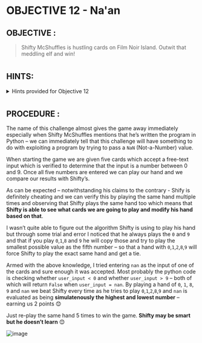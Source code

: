 # OBJECTIVE 12 - Na'an #

## OBJECTIVE : ##
>Shifty McShuffles is hustling cards on Film Noir Island. Outwit that meddling elf and win!
#  

## HINTS: ##
<details>
  <summary>Hints provided for Objective 12</summary>
  
>-  Try to outsmart Shifty by sending him an error he may not understand.
>-	Shifty said his deck of cards is made with Python. Surely there's a [weakness](https://www.tenable.com/blog/python-nan-injection) to give you the upper hand in his game.


</details>

#  

## PROCEDURE : ##

The name of this challenge almost gives the game away immediately especially when Shifty McShuffles mentions that he’s written the program in Python – we can immediately tell that this challenge will have something to do with exploiting a program by trying to pass a `NaN` (Not-a-Number) value.

When starting the game we are given five cards which accept a free-text input which is verified to determine that the input is a number between 0 and 9.  Once all five numbers are entered we can play our hand and we compare our results with Shifty’s.

As can be expected – notwithstanding his claims to the contrary - Shify is definitely cheating and we can verify this by playing the same hand multiple times and observing that Shifty plays the same hand too which means that **Shifty is able to see what cards we are going to play and modify his hand based on that**.

I wasn’t quite able to figure out the algorithm Shifty is using to play his hand but through some trial and error I noticed that he always plays the `0` and `9` and that if you play `0`,`1`,`8` and `9` he will copy those and try to play the smallest possible value as the fifth number – so that a hand with `0`,`1`,`2`,`8`,`9` will force Shifty to play the exact same hand and get a tie.

Armed with the above knowledge, I tried entering `nan` as the input of one of the cards and sure enough it was accepted.  Most probably the python code is checking whether `user_input < 0` and whether `user_input > 9` – both of which will return `False` when `user_input = nan`.
By playing a hand of `0`, `1`, `8`, `9` and `nan` we beat Shifty every time as he tries to play `0`,`1`,`2`,`8`,`9` and `nan` is evaluated as being **simulatenously the highest and lowest number** – earning us 2 points 😊

Just re-play the same hand 5 times to win the game.  **Shifty may be smart but he doesn’t learn** 😊

![image](https://github.com/beta-j/SANS-Holiday-Hack-Challenge-2023/assets/60655500/4a883a10-08b9-4d54-abb2-27e36bf8b256)

